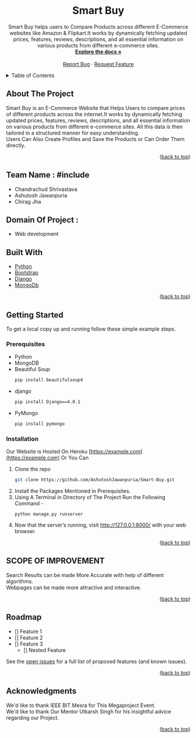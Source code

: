 <div id="top"></div>

<!-- PROJECT LOGO -->
<br />
<div align="center">
<h1 align="center">Smart Buy</h1>

  <p align="center">
    Smart Buy helps users to Compare Products across different E-Commerce websites like Amazon & Flipkart.It works by dynamically fetching updated prices, features, reviews, descriptions, and all essential information on various products from different e-commerce sites.
    <br />
    <a href="https://github.com/AshutoshJawanpuria/Smart-Buy.git"><strong>Explore the docs »</strong></a>
    <br />
    <br />
    <!-- <a href="https://github.com/github_username/repo_name">View Demo</a>
    · -->
    <a href="https://github.com/github_username/repo_name/issues">Report Bug</a>
    ·
    <a href="https://github.com/github_username/repo_name/issues">Request Feature</a>
  </p>
</div>



<!-- TABLE OF CONTENTS -->
<details>
  <summary>Table of Contents</summary>
  <ol>
    <li>
      <a href="#about-the-project">About The Project</a>
      <ul>
        <li><a href="#built-with">Built With</a></li>
      </ul>
    </li>
    <li>
      <a href="#getting-started">Getting Started</a>
      <ul>
        <li><a href="#prerequisites">Prerequisites</a></li>
        <li><a href="#installation">Installation</a></li>
      </ul>
    </li>
    <li><li><a href="#SCOPE-OF-IMPROVEMENT">SCOPE OF IMPROVEMENT</a></li>
    <li><a href="#roadmap">Roadmap</a></li>
    <li><a href="#contributing">Contributing</a></li>
    <li><a href="#license">License</a></li>
    <li><a href="#contact">Contact</a></li>
    <li><a href="#acknowledgments">Acknowledgments</a></li>
  </ol>
</details>



<!-- ABOUT THE PROJECT -->
## About The Project
Smart Buy is an E-Commerce Website that Helps Users to compare prices of different products across the internet.It works by dynamically fetching updated prices, features, reviews, descriptions, and all essential information on various products from different e-commerce sites. All this data is then tailored in a structured manner for easy understanding.
<br/>
Users Can Also Create Profiles and Save the Products or Can Order Them directly.
<p align="right">(<a href="#top">back to top</a>)</p>

## Team Name : #include

*  Chandrachud Shrivastava
*  Ashutosh Jawanpuria
*  Chirag Jha

## Domain Of Project :
*  Web development

## Built With

* [Python](https://www.python.org)
* [Bootstrap](https://getbootstrap.com)
* [Django](https://www.djangoproject.com)
* [MongoDb](https://www.mongodb.com)


<p align="right">(<a href="#top">back to top</a>)</p>


<!-- GETTING STARTED -->
## Getting Started

To get a local copy up and running follow these simple example steps.

### Prerequisites

* Python
* MongoDB
* Beautiful Soup
  ```sh
  pip install beautifulsoup4
  ```
* django
  ```sh
  pip install Django==4.0.1
  ```
* PyMongo
  ```sh
  pip install pymongo
  ```




### Installation

Our Website is Hosted On Heroku [https://example.com](https://example.com)
Or You Can
1. Clone the repo
   ```sh
   git clone https://github.com/AshutoshJawanpuria/Smart-Buy.git
   ```
2. Install the Packages Mentioned in Prerequisites.
3. Using A Terminal in Directory of The Project Run the Following Command -
   ```
   python manage.py runserver
   ```
4. Now that the server’s running, visit http://127.0.0.1:8000/ with your web browser.

<p align="right">(<a href="#top">back to top</a>)</p>



<!-- USAGE EXAMPLES -->
## SCOPE OF IMPROVEMENT
Search Results can be made More Accurate with help of different algorithms.
<br/>
Webpages can be made more attractive and interactive.
<p align="right">(<a href="#top">back to top</a>)</p>

<!-- ROADMAP -->
## Roadmap

- [] Feature 1
- [] Feature 2
- [] Feature 3
    - [] Nested Feature

See the [open issues](https://github.com/github_username/repo_name/issues) for a full list of proposed features (and known issues).

<p align="right">(<a href="#top">back to top</a>)</p>

<!-- ACKNOWLEDGMENTS -->
## Acknowledgments
We'd like to thank IEEE BIT Mesra for This Megaproject Event.
<br/>
We'd like to thank Our Mentor Utkarsh Singh for his insightful advice regarding our Project.
<p align="right">(<a href="#top">back to top</a>)</p>

